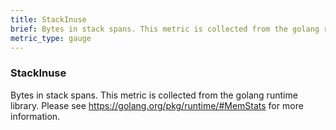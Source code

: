 ```yaml
---
title: StackInuse
brief: Bytes in stack spans. This metric is collected from the golang runtime library. Please see https://golang.org/pkg/runtime/#MemStats for more information.
metric_type: gauge
---
```

### StackInuse

Bytes in stack spans. This metric is collected from the golang runtime library. Please see https://golang.org/pkg/runtime/#MemStats for more information.
